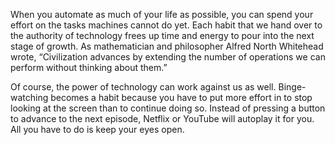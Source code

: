 When you automate as much of your life as possible, you can spend
your effort on the tasks machines cannot do yet. Each habit that we
hand over to the authority of technology frees up time and energy to
pour into the next stage of growth. As mathematician and philosopher
Alfred North Whitehead wrote, “Civilization advances by extending
the number of operations we can perform without thinking about
them.”

Of course, the power of technology can work against us as well.
Binge-watching becomes a habit because you have to put more effort
in to stop looking at the screen than to continue doing so. Instead of
pressing a button to advance to the next episode, Netflix or YouTube
will autoplay it for you. All you have to do is keep your eyes open.